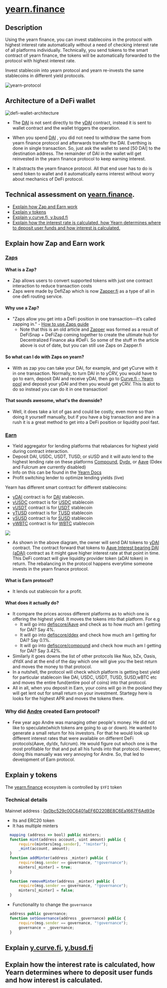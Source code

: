 # [yearn.finance](https://yearn.finance)

## Description

Using the yearn finance, you can invest stablecoins in the protocol with highest interest rate automatically without a need of checking interest rate of all platforms individually. Technically, you send tokens to the smart contract of yearn finance, the tokens will be automatically forwarded to the protocol with highest interest rate.

Invest stablecoin into yearn protocol and yearn re-invests the same stablecoins in different yield protocols.

![yearn-protocol](./assets/images/yearn-protocol.svg)

## Architecture of a DeFi wallet

![defi-wallet-architecture](./assets/images/yearn-protocol-wallet-aave.svg)

- The <a href="https://etherscan.io/token/0x6b175474e89094c44da98b954eedeac495271d0f" target="_blank">DAI</a> is not sent directly to the <a href="https://etherscan.io/token/0x16de59092dae5ccf4a1e6439d611fd0653f0bd01" target="_blank">yDAI</a> contract, instead it is sent to wallet contract and the wallet triggers the operation.

- When you spend <a href="https://etherscan.io/token/0x6b175474e89094c44da98b954eedeac495271d0f" target="_blank">DAI</a> , you did not need to withdraw the same from yearn finance protocol and afterwards transfer the DAI. Everthing is done in single transaction. So, just ask the wallet to send [50 DAI] to the destination address. The remainder of DAI in the wallet will get reinvested in the yearn finance protocol to keep earning interest.
- It abstracts the yearn finance protocol. All that end user has to do is send token to wallet and it automatically earns interest without worry about mechanics of DeFi protocol.

## Technical assessment on <a href="yearn.finance" target="_blank">yearn.finance</a>.

- [Explain how Zap and Earn work](#Explain-how-Zap-and-Earn-work)
- [Explain y tokens](#explain-y-tokens)
- [Explain y.curve.fi, y.busd.fi](#explain-ycurvefi-ybusdfi)
- [Explain how the interest rate is calculated, how Yearn determines where to deposit user funds and how interest is calculated.](#explain-how-the-interest-rate-is-calculated-how-Yearn-determines-where-to-deposit-user-funds-and-how-interest-is-calculated) 


## Explain how Zap and Earn work

### [Zaps](https://yearn.finance/zap)

#### What is a Zap?
- Zap allows users to convert supported tokens with just one contract interaction to reduce transaction costs
- Zaps were made by DefiZap which is now [Zapper.fi](https://zapper.fi) as a type of all in one defi routing service. 

#### Why use a Zap?
- "Zaps allow you get into a DeFi position in one transaction—it’s called zapping in." - [How to use Zaps guide](https://defitutorials.substack.com/p/how-to-use-defizap)
    - Note that this is an old article and [Zapper](https://zapper.fi) was formed as a result of DeFiSnap + DeFiZap coming together to create the ultimate hub for Decentralized Finance aka #DeFi. So some of the stuff in the article above is out of date, but you can still use Zaps on Zapper.fi

#### So what can I do with Zaps on yearn?
- With as zap you can take your DAI, for example, and get yCurve with it in one transaction. Normally, to turn DAI in to yCRV, you would have to go to earn, deposit DAI and receive yDAI, then go to [Curve.fi - Yearn pool](https://www.curve.fi/iearn/deposit) and deposit your yDAI and then you would get yCRV. This is alot to do so instead you can do it in one transaction!

#### That sounds awesome, what's the downside?
- Well, it does take a lot of gas and could be costly, even more so than doing it yourself manually, but if you have a big transaction and are in a rush it is a great method to get into a DeFi position or liquidity pool fast.

### [Earn](https://yearn.finance/earn)
- Yield aggregator for lending platforms that rebalances for highest yield during contract interaction.
- Deposit DAI, USDC, USDT, TUSD, or sUSD and it will auto lend to the highest lending rate on these platforms [Compound](https://compound.finance/), [Dydx](https://dydx.exchange/), or [Aave](https://app.aave.com/home) (Ddex and Fulcrum are currently disabled)
- Info on this can be found in the [Yearn Docs](https://docs.yearn.finance/yearn.finance/yearn)
- Profit switching lender to optimize lending yields (live)

Yearn has different smart contract for different stablecoins:
-  <a href="https://etherscan.io/token/0x16de59092dae5ccf4a1e6439d611fd0653f0bd01" target="_blank">yDAI</a> contract is for <a href="https://etherscan.io/token/0x6b175474e89094c44da98b954eedeac495271d0f" target="_blank">DAI</a> stablecoin.
- <a href="https://etherscan.io/token/0xd6ad7a6750a7593e092a9b218d66c0a814a3436e" target="_blank">yUSDC</a> contract is for <a href="https://etherscan.io/token/0xa0b86991c6218b36c1d19d4a2e9eb0ce3606eb48" target="_blank">USDC</a> stablecoin
- <a href="https://etherscan.io/token/0xa1787206d5b1be0f432c4c4f96dc4d1257a1dd14" target="_blank">yUSDT</a> contract is for <a href="https://etherscan.io/token/0xdac17f958d2ee523a2206206994597c13d831ec7" target="_blank">USDT</a> stablecoin
- <a href="https://etherscan.io/token/0x73a052500105205d34daf004eab301916da8190f" target="_blank">yTUSD</a> contract is for <a href="https://etherscan.io/token/0x0000000000085d4780B73119b644AE5ecd22b376" target="_blank">TUSD</a> stablecoin
- <a href="https://etherscan.io/token/0x36324b8168f960a12a8fd01406c9c78143d41380" target="_blank">ySUSD</a> contract is for <a href="https://etherscan.io/token/0x57ab1ec28d129707052df4df418d58a2d46d5f51" target="_blank">SUSD</a> stablecoin
- <a href="https://etherscan.io/token/0x04aa51bbcb46541455ccf1b8bef2ebc5d3787ec9" target="_blank">yWBTC</a> contract is for <a href="https://etherscan.io/token/0x2260fac5e5542a773aa44fbcfedf7c193bc2c599" target="_blank">WBTC</a> stablecoin

![](./assets/images/yearn-protocol-aave.svg)
- As shown in the above diagram, the owner will send DAI tokens to <a href="https://etherscan.io/token/0x16de59092dae5ccf4a1e6439d611fd0653f0bd01" target="_blank">yDAI</a>  contract. The contract forward that tokens to <a href="https://etherscan.io/token/0xfC1E690f61EFd961294b3e1Ce3313fBD8aa4f85d" target="_blank">Aave Interest bearing DAI (aDAI)</a> contract as it might gave higher interest rate at that point in time. This DeFi contract will give liquidity provider token (aDAI token) in return. The rebalancing in the protocol happens everytime someone invests in the yearn finance protocol.

#### What is Earn protocol?

- It lends out stablecoin for a profit.

#### What does it actually do?

- It compare the prices across different platforms as to which one is offering the highest yield. It moves the tokens into that platform. For e.g 
  - It will go into  <a href="https://app.defiscore.io/platforms/aave" target="_blank">defiscore/Aave</a> and check as to how much am I getting for DAI? Say 4%.
  - It will go into <a href="https://app.defiscore.io/platforms/ddex" target="_blank">defiscore/ddex</a> and check how much am I getting for DAI? Say 0.1%.
  - It will go into <a href="https://app.defiscore.io/platforms/compound" target="_blank">defiscore/compound</a> and check how much am I getting for DAI? Say 3.42%.
- Similarly it goes downs the list of other protocols like Nuo, bZx, Oasis, dYdX and at the end of the day which one will give you the best return and moves the money to that protocol.
- In a nutshell, the protocol will check which platform is getting best yield for particular stablecoin like DAI, USDC, USDT, TUSD, SUSD,wBTC etc and moves the entire fund(entire pool of coins) into that protocol. 
- All in all, when you deposit in Earn, your coins will go in the pooland they will get lent out for small return on your investment. Startegy here is looks for the highest APR and moves the tokens there.

### Why did [Andre](https://twitter.com/AndreCronjeTech) created Earn protocol?

- Few year ago Andre was managing other people's money. He did not like to speculate(which tokens are going to up or down). He wanted to generate a small return for his investors. For that he would look up different interest rates that were available on different DeFi protocols(Aave, dy/dx, fulcrum). He would figure out whoch one is the most profitable for that and put all his funds into that protocol. However, doing this manually was very annoying for Andre. So, that led to development of Earn protocol. 

## Explain y tokens

The [yearn.finance](https://yearn.finance/) ecosystem is controlled by `$YFI` token



### Technical details
Mainnet address : [0x0bc529c00C6401aEF6D220BE8C6Ea1667F6Ad93e](https://etherscan.io/address/0x0bc529c00C6401aEF6D220BE8C6Ea1667F6Ad93e)

- Its and ERC20 token
- It has multiple minters
```js
  mapping (address => bool) public minters;
  function mint(address account, uint amount) public {
      require(minters[msg.sender], "!minter");
      _mint(account, amount);
  }
  function addMinter(address _minter) public {
      require(msg.sender == governance, "!governance");
      minters[_minter] = true;
  }
  
  function removeMinter(address _minter) public {
      require(msg.sender == governance, "!governance");
      minters[_minter] = false;
  }
```
- Functionality to change the `governance`
```js
  address public governance;
  function setGovernance(address _governance) public {
      require(msg.sender == governance, "!governance");
      governance = _governance;
  }
```


## Explain [y.curve.fi](https://y.curve.fi), [y.busd.fi](https://y.busd.fi)
## Explain how the interest rate is calculated, how Yearn determines where to deposit user funds and how interest is calculated.
